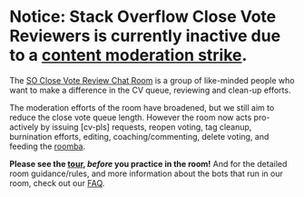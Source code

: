 # Notice: Stack Overflow Close Vote Reviewers is currently inactive due to a [content moderation strike](https://meta.stackexchange.com/questions/389811).

The [SO Close Vote Review Chat Room](https://chat.stackoverflow.com/rooms/info/41570/so-close-vote-reviewers) is a group of like-minded people who want to make a difference in the CV queue, reviewing and clean-up efforts.

The moderation efforts of the room have broadened, but we still aim to reduce the close vote queue length. However the room now acts pro-actively by issuing [cv-pls] requests, reopen voting, tag cleanup, burnination efforts, editing, coaching/commenting, delete voting, and feeding the [roomba](https://meta.stackexchange.com/questions/173513/turbocharging-the-roomba-solutions-for-premature-deletion).

**Please see the [tour](/tour), *before* you practice in the room!** And for the detailed room guidance/rules, and more information about the bots that run in our room, check out our [FAQ](/faq).

